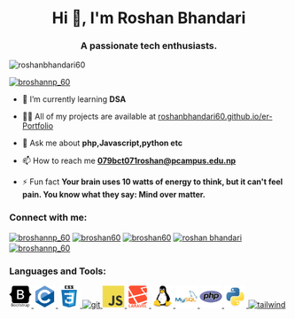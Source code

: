 <h1 align="center">Hi 👋, I'm Roshan Bhandari</h1>
<h3 align="center">A passionate tech enthusiasts.</h3>
<p align="left"> <img src="https://komarev.com/ghpvc/?username=roshanbhandari60&label=Profile%20views&color=0e75b6&style=flat" alt="roshanbhandari60" /> </p>

<p align="left"> <a href="https://twitter.com/broshannp_60" target="blank"><img src="https://img.shields.io/twitter/follow/broshannp_60?logo=twitter&style=for-the-badge" alt="broshannp_60" /></a> </p>

- 🌱 I’m currently learning **DSA**

- 👨‍💻 All of my projects are available at [roshanbhandari60.github.io/er-Portfolio](roshanbhandari60.github.io/er-Portfolio)

- 💬 Ask me about **php,Javascript,python etc**

- 📫 How to reach me **079bct071roshan@pcampus.edu.np**

- ⚡ Fun fact **Your brain uses 10 watts of energy to think, but it can't feel pain. You know what they say: Mind over matter.**

<h3 align="left">Connect with me:</h3>
<p align="left">
<a href="https://twitter.com/broshannp_60" target="blank"><img align="center" src="https://raw.githubusercontent.com/rahuldkjain/github-profile-readme-generator/master/src/images/icons/Social/twitter.svg" alt="broshannp_60" height="30" width="40" /></a>
<a href="https://linkedin.com/in/broshan60" target="blank"><img align="center" src="https://raw.githubusercontent.com/rahuldkjain/github-profile-readme-generator/master/src/images/icons/Social/linked-in-alt.svg" alt="broshan60" height="30" width="40" /></a>
<a href="https://kaggle.com/broshan60" target="blank"><img align="center" src="https://raw.githubusercontent.com/rahuldkjain/github-profile-readme-generator/master/src/images/icons/Social/kaggle.svg" alt="broshan60" height="30" width="40" /></a>
<a href="https://fb.com/roshan bhandari" target="blank"><img align="center" src="https://raw.githubusercontent.com/rahuldkjain/github-profile-readme-generator/master/src/images/icons/Social/facebook.svg" alt="roshan bhandari" height="30" width="40" /></a>
<a href="https://instagram.com/broshannp_60" target="blank"><img align="center" src="https://raw.githubusercontent.com/rahuldkjain/github-profile-readme-generator/master/src/images/icons/Social/instagram.svg" alt="broshannp_60" height="30" width="40" /></a>
</p>

<h3 align="left">Languages and Tools:</h3>
<p align="left"> <a href="https://getbootstrap.com" target="_blank" rel="noreferrer"> <img src="https://raw.githubusercontent.com/devicons/devicon/master/icons/bootstrap/bootstrap-plain-wordmark.svg" alt="bootstrap" width="40" height="40"/> </a> <a href="https://www.cprogramming.com/" target="_blank" rel="noreferrer"> <img src="https://raw.githubusercontent.com/devicons/devicon/master/icons/c/c-original.svg" alt="c" width="40" height="40"/> </a> <a href="https://www.w3schools.com/css/" target="_blank" rel="noreferrer"> <img src="https://raw.githubusercontent.com/devicons/devicon/master/icons/css3/css3-original-wordmark.svg" alt="css3" width="40" height="40"/> </a> <a href="https://git-scm.com/" target="_blank" rel="noreferrer"> <img src="https://www.vectorlogo.zone/logos/git-scm/git-scm-icon.svg" alt="git" width="40" height="40"/> </a> <a href="https://developer.mozilla.org/en-US/docs/Web/JavaScript" target="_blank" rel="noreferrer"> <img src="https://raw.githubusercontent.com/devicons/devicon/master/icons/javascript/javascript-original.svg" alt="javascript" width="40" height="40"/> </a> <a href="https://laravel.com/" target="_blank" rel="noreferrer"> <img src="https://raw.githubusercontent.com/devicons/devicon/master/icons/laravel/laravel-plain-wordmark.svg" alt="laravel" width="40" height="40"/> </a> <a href="https://www.linux.org/" target="_blank" rel="noreferrer"> <img src="https://raw.githubusercontent.com/devicons/devicon/master/icons/linux/linux-original.svg" alt="linux" width="40" height="40"/> </a> <a href="https://www.mysql.com/" target="_blank" rel="noreferrer"> <img src="https://raw.githubusercontent.com/devicons/devicon/master/icons/mysql/mysql-original-wordmark.svg" alt="mysql" width="40" height="40"/> </a> <a href="https://www.php.net" target="_blank" rel="noreferrer"> <img src="https://raw.githubusercontent.com/devicons/devicon/master/icons/php/php-original.svg" alt="php" width="40" height="40"/> </a> <a href="https://www.python.org" target="_blank" rel="noreferrer"> <img src="https://raw.githubusercontent.com/devicons/devicon/master/icons/python/python-original.svg" alt="python" width="40" height="40"/> </a> <a href="https://tailwindcss.com/" target="_blank" rel="noreferrer"> <img src="https://www.vectorlogo.zone/logos/tailwindcss/tailwindcss-icon.svg" alt="tailwind" width="40" height="40"/> </a> </p>

